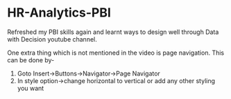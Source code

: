 # HR-Analytics-PBI
Refreshed my PBI skills again and learnt ways to design well through Data with Decision youtube channel.

One extra thing which is not mentioned in the video is page navigation. This can be done by-
1. Goto Insert->Buttons->Navigator->Page Navigator
2. In style option->change horizontal to vertical or add any other styling you want

